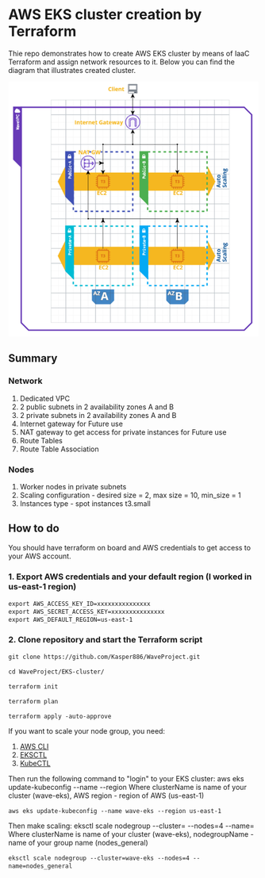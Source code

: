 # AWS EKS cluster creation by Terraform
Thie repo demonstrates how to create AWS EKS cluster by means of IaaC Terraform and assign network resources to it. Below you can find the diagram that illustrates created cluster.

![Image alt](https://github.com/Kasper886/WaveProject/blob/master/EKS-Cluster/files/diagram.png)

## Summary
### Network
1. Dedicated VPC
2. 2 public subnets in 2 availability zones A and B
3. 2 private subnets in 2 availability zones A and B
4. Internet gateway for Future use
5. NAT gateway to get access for private instances for Future use
6. Route Tables
7. Route Table Association

### Nodes
1. Worker nodes in private subnets
2. Scaling configuration - desired size = 2, max size = 10, min_size = 1
3. Instances type - spot instances t3.small

## How to do
You should have terraform on board and AWS credentials to get access to your AWS account.
### 1. Export AWS credentials and your default region (I worked in us-east-1 region)
```
export AWS_ACCESS_KEY_ID=xxxxxxxxxxxxxxx
export AWS_SECRET_ACCESS_KEY=xxxxxxxxxxxxxxx
export AWS_DEFAULT_REGION=us-east-1
```
### 2. Clone repository and start the Terraform script
```
git clone https://github.com/Kasper886/WaveProject.git
```
```
cd WaveProject/EKS-cluster/
```
```
terraform init
```
```
terraform plan
```
```
terraform apply -auto-approve
```
If you want to scale your node group, you need:
1. [AWS CLI](https://docs.aws.amazon.com/cli/latest/userguide/cli-chap-install.html)
2. [EKSCTL](https://docs.aws.amazon.com/eks/latest/userguide/eksctl.html)
3. [KubeCTL](https://docs.aws.amazon.com/eks/latest/userguide/install-kubectl.html)

Then run the following command to "login" to your EKS cluster:
aws eks update-kubeconfig --name <clusterName> --region <AWS region>
Where clusterName is name of your cluster (wave-eks), AWS region - region of AWS (us-east-1)
```
aws eks update-kubeconfig --name wave-eks --region us-east-1
```

Then make scaling:
eksctl scale nodegroup --cluster=<clusterName> --nodes=4 --name=<nodegroupName>
Where clusterName is name of your cluster (wave-eks), nodegroupName - name of your group name (nodes_general)
```
eksctl scale nodegroup --cluster=wave-eks --nodes=4 --name=nodes_general
```
